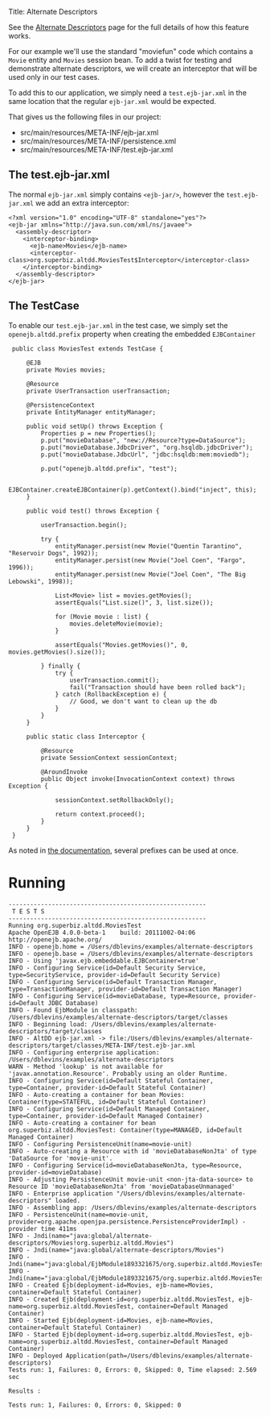 Title: Alternate Descriptors

See the [Alternate Descriptors](../../alternate-descriptors.html) page for the full details of how this feature works.

For our example we'll use the standard "moviefun" code which contains a `Movie` entity and `Movies` session bean.  To add a twist
for testing and demonstrate alternate descriptors, we will create an interceptor that will be used only in our test cases.

To add this to our application, we simply need a `test.ejb-jar.xml` in the same location that the regular `ejb-jar.xml` would be expected.

That gives us the following files in our project:

 - src/main/resources/META-INF/ejb-jar.xml
 - src/main/resources/META-INF/persistence.xml
 - src/main/resources/META-INF/test.ejb-jar.xml

## The test.ejb-jar.xml

The normal `ejb-jar.xml` simply contains `<ejb-jar/>`, however the `test.ejb-jar.xml` we add an extra interceptor:

    <?xml version="1.0" encoding="UTF-8" standalone="yes"?>
    <ejb-jar xmlns="http://java.sun.com/xml/ns/javaee">
      <assembly-descriptor>
        <interceptor-binding>
          <ejb-name>Movies</ejb-name>
          <interceptor-class>org.superbiz.altdd.MoviesTest$Interceptor</interceptor-class>
        </interceptor-binding>
      </assembly-descriptor>
    </ejb-jar>

## The TestCase

To enable our `test.ejb-jar.xml` in the test case, we simply set the `openejb.altdd.prefix` property when creating the embedded `EJBContainer`

     public class MoviesTest extends TestCase {

         @EJB
         private Movies movies;

         @Resource
         private UserTransaction userTransaction;

         @PersistenceContext
         private EntityManager entityManager;

         public void setUp() throws Exception {
             Properties p = new Properties();
             p.put("movieDatabase", "new://Resource?type=DataSource");
             p.put("movieDatabase.JdbcDriver", "org.hsqldb.jdbcDriver");
             p.put("movieDatabase.JdbcUrl", "jdbc:hsqldb:mem:moviedb");

             p.put("openejb.altdd.prefix", "test");

             EJBContainer.createEJBContainer(p).getContext().bind("inject", this);
         }

         public void test() throws Exception {

             userTransaction.begin();

             try {
                 entityManager.persist(new Movie("Quentin Tarantino", "Reservoir Dogs", 1992));
                 entityManager.persist(new Movie("Joel Coen", "Fargo", 1996));
                 entityManager.persist(new Movie("Joel Coen", "The Big Lebowski", 1998));

                 List<Movie> list = movies.getMovies();
                 assertEquals("List.size()", 3, list.size());

                 for (Movie movie : list) {
                     movies.deleteMovie(movie);
                 }

                 assertEquals("Movies.getMovies()", 0, movies.getMovies().size());

             } finally {
                 try {
                     userTransaction.commit();
                     fail("Transaction should have been rolled back");
                 } catch (RollbackException e) {
                     // Good, we don't want to clean up the db
                 }
             }
         }

         public static class Interceptor {

             @Resource
             private SessionContext sessionContext;

             @AroundInvoke
             public Object invoke(InvocationContext context) throws Exception {

                 sessionContext.setRollbackOnly();

                 return context.proceed();
             }
         }
     }

As noted in [the documentation](../../alternate-descriptors.html), several prefixes can be used at once.

# Running


    -------------------------------------------------------
     T E S T S
    -------------------------------------------------------
    Running org.superbiz.altdd.MoviesTest
    Apache OpenEJB 4.0.0-beta-1    build: 20111002-04:06
    http://openejb.apache.org/
    INFO - openejb.home = /Users/dblevins/examples/alternate-descriptors
    INFO - openejb.base = /Users/dblevins/examples/alternate-descriptors
    INFO - Using 'javax.ejb.embeddable.EJBContainer=true'
    INFO - Configuring Service(id=Default Security Service, type=SecurityService, provider-id=Default Security Service)
    INFO - Configuring Service(id=Default Transaction Manager, type=TransactionManager, provider-id=Default Transaction Manager)
    INFO - Configuring Service(id=movieDatabase, type=Resource, provider-id=Default JDBC Database)
    INFO - Found EjbModule in classpath: /Users/dblevins/examples/alternate-descriptors/target/classes
    INFO - Beginning load: /Users/dblevins/examples/alternate-descriptors/target/classes
    INFO - AltDD ejb-jar.xml -> file:/Users/dblevins/examples/alternate-descriptors/target/classes/META-INF/test.ejb-jar.xml
    INFO - Configuring enterprise application: /Users/dblevins/examples/alternate-descriptors
    WARN - Method 'lookup' is not available for 'javax.annotation.Resource'. Probably using an older Runtime.
    INFO - Configuring Service(id=Default Stateful Container, type=Container, provider-id=Default Stateful Container)
    INFO - Auto-creating a container for bean Movies: Container(type=STATEFUL, id=Default Stateful Container)
    INFO - Configuring Service(id=Default Managed Container, type=Container, provider-id=Default Managed Container)
    INFO - Auto-creating a container for bean org.superbiz.altdd.MoviesTest: Container(type=MANAGED, id=Default Managed Container)
    INFO - Configuring PersistenceUnit(name=movie-unit)
    INFO - Auto-creating a Resource with id 'movieDatabaseNonJta' of type 'DataSource for 'movie-unit'.
    INFO - Configuring Service(id=movieDatabaseNonJta, type=Resource, provider-id=movieDatabase)
    INFO - Adjusting PersistenceUnit movie-unit <non-jta-data-source> to Resource ID 'movieDatabaseNonJta' from 'movieDatabaseUnmanaged'
    INFO - Enterprise application "/Users/dblevins/examples/alternate-descriptors" loaded.
    INFO - Assembling app: /Users/dblevins/examples/alternate-descriptors
    INFO - PersistenceUnit(name=movie-unit, provider=org.apache.openjpa.persistence.PersistenceProviderImpl) - provider time 411ms
    INFO - Jndi(name="java:global/alternate-descriptors/Movies!org.superbiz.altdd.Movies")
    INFO - Jndi(name="java:global/alternate-descriptors/Movies")
    INFO - Jndi(name="java:global/EjbModule1893321675/org.superbiz.altdd.MoviesTest!org.superbiz.altdd.MoviesTest")
    INFO - Jndi(name="java:global/EjbModule1893321675/org.superbiz.altdd.MoviesTest")
    INFO - Created Ejb(deployment-id=Movies, ejb-name=Movies, container=Default Stateful Container)
    INFO - Created Ejb(deployment-id=org.superbiz.altdd.MoviesTest, ejb-name=org.superbiz.altdd.MoviesTest, container=Default Managed Container)
    INFO - Started Ejb(deployment-id=Movies, ejb-name=Movies, container=Default Stateful Container)
    INFO - Started Ejb(deployment-id=org.superbiz.altdd.MoviesTest, ejb-name=org.superbiz.altdd.MoviesTest, container=Default Managed Container)
    INFO - Deployed Application(path=/Users/dblevins/examples/alternate-descriptors)
    Tests run: 1, Failures: 0, Errors: 0, Skipped: 0, Time elapsed: 2.569 sec

    Results :

    Tests run: 1, Failures: 0, Errors: 0, Skipped: 0

